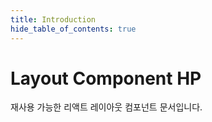 ```yaml
---
title: Introduction
hide_table_of_contents: true
---
```


# Layout Component HP

재사용 가능한 리액트 레이아웃 컴포넌트 문서입니다.
